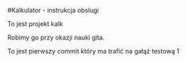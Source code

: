 #Kalkulator - instrukcja obslugi

To jest projekt kalk

Robimy go przy okazji nauki gita.

To jest pierwszy commit który ma trafić na gałąź testową 1